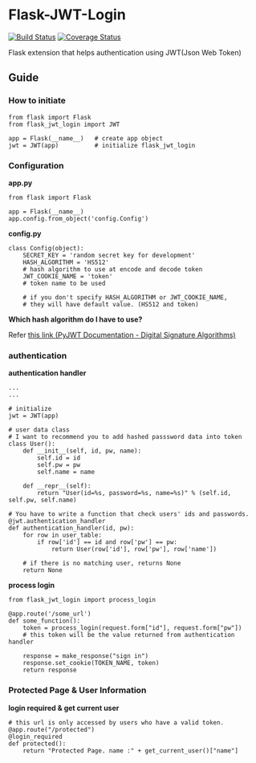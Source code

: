 # Flask-JWT-Login

[![Build Status](https://travis-ci.org/JeongUkJae/Flask-JWT-Login.svg?branch=master)](https://travis-ci.org/JeongUkJae/Flask-JWT-Login) [![Coverage Status](https://coveralls.io/repos/github/JeongUkJae/Flask-JWT-Login/badge.svg?branch=master)](https://coveralls.io/github/JeongUkJae/Flask-JWT-Login?branch=master)

Flask extension that helps authentication using JWT(Json Web Token)

## Guide

### How to initiate

```Python3
from flask import Flask
from flask_jwt_login import JWT

app = Flask(__name__)	# create app object
jwt = JWT(app)			# initialize flask_jwt_login
```

### Configuration

**app.py**

```Python3
from flask import Flask

app = Flask(__name__)
app.config.from_object('config.Config')
```

**config.py**

```Python3
class Config(object):
    SECRET_KEY = 'random secret key for development'
    HASH_ALGORITHM = 'HS512' 
    # hash algorithm to use at encode and decode token
    JWT_COOKIE_NAME = 'token'
    # token name to be used
    
    # if you don't specify HASH_ALGORITHM or JWT_COOKIE_NAME,
    # they will have default value. (HS512 and token)
```

**Which hash algorithm do I have to use?**

Refer [this link (PyJWT Documentation - Digital Signature Algorithms)](http://pyjwt.readthedocs.io/en/latest/algorithms.html)

### authentication

**authentication handler**

```Python3
...
...

# initialize
jwt = JWT(app)

# user data class
# I want to recommend you to add hashed passsword data into token
class User():
	def __init__(self, id, pw, name):
		self.id = id
		self.pw = pw
		self.name = name

	def __repr__(self):
		return "User(id=%s, password=%s, name=%s)" % (self.id, self.pw, self.name)
		
# You have to write a function that check users' ids and passwords.
@jwt.authentication_handler
def authentication_handler(id, pw):
	for row in user_table:
		if row['id'] == id and row['pw'] == pw:
			return User(row['id'], row['pw'], row['name'])

	# if there is no matching user, returns None
	return None
```

**process login**

```Python3
from flask_jwt_login import process_login

@app.route('/some_url')
def some_function():
	token = process_login(request.form["id"], request.form["pw"])
	# this token will be the value returned from authentication handler
	
	response = make_response("sign in")
	response.set_cookie(TOKEN_NAME, token)
	return response
```

### Protected Page & User Information

**login required & get current user**

```Python3
# this url is only accessed by users who have a valid token.
@app.route("/protected")
@login_required
def protected():
	return "Protected Page. name :" + get_current_user()["name"]
```